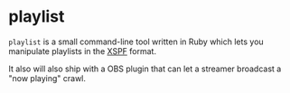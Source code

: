 # playlist

`playlist` is a small command-line tool written in Ruby which lets you
manipulate playlists in the [XSPF][] format.

It also will also ship with a OBS plugin that can let a streamer broadcast a
"now playing" crawl.

[XSPF]: http://www.xspf.org/
